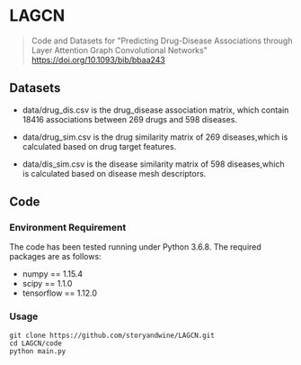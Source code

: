 # LAGCN
> Code and Datasets for "Predicting Drug-Disease Associations through Layer Attention Graph Convolutional Networks" https://doi.org/10.1093/bib/bbaa243
## Datasets
- data/drug_dis.csv is the drug_disease association matrix, which contain 18416 associations between 269 drugs and 598 diseases.

- data/drug_sim.csv is the drug similarity matrix of 269 diseases,which is calculated based on drug target features.

- data/dis_sim.csv is the disease similarity matrix of 598 diseases,which is calculated based on disease mesh descriptors.
## Code
### Environment Requirement
The code has been tested running under Python 3.6.8. The required packages are as follows:
- numpy == 1.15.4
- scipy == 1.1.0
- tensorflow == 1.12.0
### Usage
```shell
git clone https://github.com/storyandwine/LAGCN.git
cd LAGCN/code
python main.py
```
